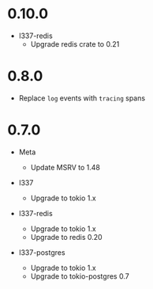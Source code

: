 # 0.10.0

- l337-redis
    - Upgrade redis crate to 0.21

# 0.8.0

- Replace `log` events with `tracing` spans

# 0.7.0

- Meta
    - Update MSRV to 1.48

- l337
    - Upgrade to tokio 1.x
- l337-redis
    - Upgrade to tokio 1.x
    - Upgrade to redis 0.20
- l337-postgres
    - Upgrade to tokio 1.x
    - Upgrade to tokio-postgres 0.7
